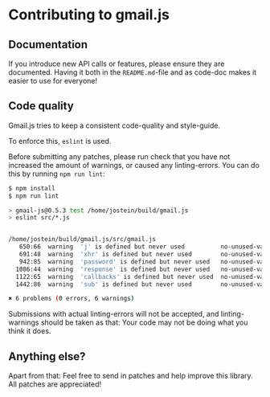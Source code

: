 
# Contributing to gmail.js

## Documentation

If you introduce new API calls or features, please ensure they are
documented. Having it both in the `README.md`-file and as code-doc
makes it easier to use for everyone!

## Code quality

Gmail.js tries to keep a consistent code-quality and style-guide.

To enforce this, `eslint` is used.

Before submitting any patches, please run check that you have not
increased the amount of warnings, or caused any linting-errors. You
can do this by running `npm run lint`:

````bash
$ npm install
$ npm run lint

> gmail-js@0.5.3 test /home/jostein/build/gmail.js
> eslint src/*.js


/home/jostein/build/gmail.js/src/gmail.js
   650:66  warning  'j' is defined but never used          no-unused-vars
   691:48  warning  'xhr' is defined but never used        no-unused-vars
   942:85  warning  'password' is defined but never used   no-unused-vars
  1086:44  warning  'response' is defined but never used   no-unused-vars
  1122:65  warning  'callbacks' is defined but never used  no-unused-vars
  1442:86  warning  'sub' is defined but never used        no-unused-vars

✖ 6 problems (0 errors, 6 warnings)

````

Submissions with actual linting-errors will not be accepted, and
linting-warnings should be taken as that: Your code may not be doing
what you think it does.

## Anything else?

Apart from that: Feel free to send in patches and help improve this
library. All patches are appreciated!
